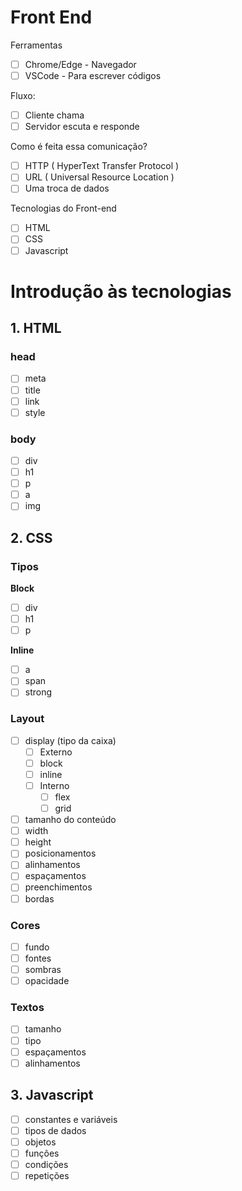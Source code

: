 # Front End

Ferramentas
- [ ] Chrome/Edge - Navegador
- [ ] VSCode - Para escrever códigos

Fluxo:
- [ ]  Cliente chama
- [ ]  Servidor escuta e responde

Como é feita essa comunicação?
- [ ]  HTTP ( HyperText Transfer Protocol )
- [ ]  URL ( Universal Resource Location )
- [ ]  Uma troca de dados

Tecnologias do Front-end
- [ ]  HTML
- [ ]  CSS
- [ ]  Javascript

# Introdução às tecnologias

## 1. HTML

### head
- [ ]  meta
- [ ]  title
- [ ]  link
- [ ]  style

### body
- [ ]  div
- [ ]  h1
- [ ]  p
- [ ]  a
- [ ]  img

## 2. CSS

### Tipos
 
**Block**
 
- [ ] div 
- [ ] h1 
- [ ] p
 
 **Inline**
 
- [ ] a 
- [ ] span 
- [ ] strong
   
 ### Layout
  
- [ ]  display (tipo da caixa)
    - [ ]  Externo
      - [ ] block 
      - [ ] inline
    - [ ]  Interno 
       - [ ] flex 
       - [ ] grid
- [ ]  tamanho do conteúdo 
  - [ ] width 
  - [ ] height
- [ ]  posicionamentos
- [ ]  alinhamentos
- [ ]  espaçamentos
- [ ]  preenchimentos
- [ ]  bordas

### Cores

- [ ]  fundo
- [ ]  fontes
- [ ]  sombras
- [ ]  opacidade

### Textos

- [ ]  tamanho
- [ ]  tipo
- [ ]  espaçamentos
- [ ]  alinhamentos

## 3. Javascript

- [ ]  constantes e variáveis
- [ ]  tipos de dados
- [ ]  objetos
- [ ]  funções
- [ ]  condições
- [ ]  repetições
